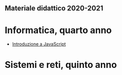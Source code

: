 ## Materiale didattico 2020-2021

# Informatica, quarto anno

- [Introduzione a JavaScript](./4y-CS/JavaScript.md)

# Sistemi e reti, quinto anno

<!--stackedit_data:
eyJoaXN0b3J5IjpbLTkxNjQ0MTE1N119
-->